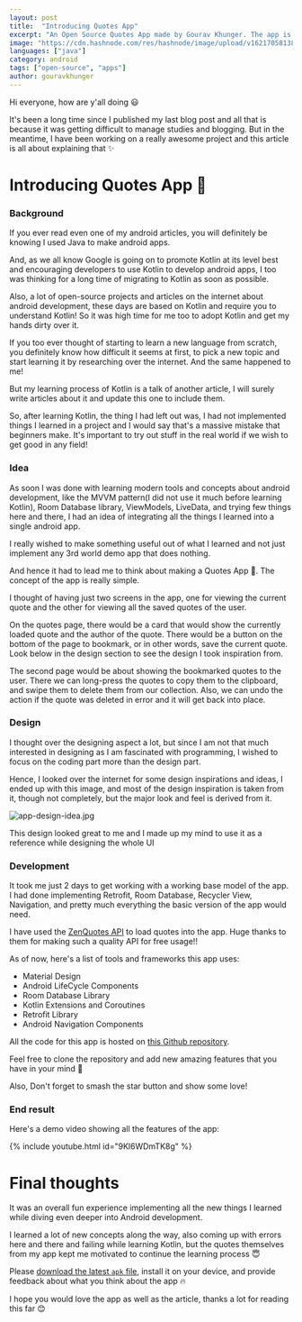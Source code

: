 ```yaml
---
layout: post
title:  "Introducing Quotes App"
excerpt: "An Open Source Quotes App made by Gourav Khunger. The app is open source and uses zenquotes' API to fetch quotes"
image: "https://cdn.hashnode.com/res/hashnode/image/upload/v1621705813818/nq9ltm2ud.png"
languages: ["java"]
category: android
tags: ["open-source", "apps"]
author: gouravkhunger
---
```


Hi everyone, how are y'all doing 😃

It's been a long time since I published my last blog post and all that is because it was getting difficult to manage studies and blogging. But in the meantime, I have been working on a really awesome project and this article is all about explaining that ✨

# Introducing Quotes App 🚀

### Background

If you ever read even one of my android articles, you will definitely be knowing I used Java to make android apps.

And, as we all know Google is going on to promote Kotlin at its level best and encouraging developers to use Kotlin to develop android apps, I too was thinking for a long time of migrating to Kotlin as soon as possible.

Also, a lot of open-source projects and articles on the internet about android development, these days are based on Kotlin and require you to understand Kotlin! So it was high time for me too to adopt Kotlin and get my hands dirty over it.

If you too ever thought of starting to learn a new language from scratch, you definitely know how difficult it seems at first, to pick a new topic and start learning it by researching over the internet. And the same happened to me!

But my learning process of Kotlin is a talk of another article, I will surely write articles about it and update this one to include them.

So, after learning Kotlin, the thing I had left out was, I had not implemented things I learned in a project and I would say that's a massive mistake that beginners make. It's important to try out stuff in the real world if we wish to get good in any field!

### Idea

As soon I was done with learning modern tools and concepts about android development, like the MVVM pattern(I did not use it much before learning Kotlin), Room Database library, ViewModels, LiveData, and trying few things here and there, I had an idea of integrating all the things I learned into a single android app.

I really wished to make something useful out of what I learned and not just implement any 3rd world demo app that does nothing.

And hence it had to lead me to think about making a Quotes App 🎉. The concept of the app is really simple.

I thought of having just two screens in the app, one for viewing the current quote and the other for viewing all the saved quotes of the user.

On the quotes page, there would be a card that would show the currently loaded quote and the author of the quote. There would be a button on the bottom of the page to bookmark, or in other words, save the current quote. Look below in the design section to see the design I took inspiration from.

The second page would be about showing the bookmarked quotes to the user. There we can long-press the quotes to copy them to the clipboard, and swipe them to delete them from our collection. Also, we can undo the action if the quote was deleted in error and it will get back into place.

### Design

I thought over the designing aspect a lot, but since I am not that much interested in designing as I am fascinated with programming, I wished to focus on the coding part more than the design part.

Hence, I looked over the internet for some design inspirations and ideas, I ended up with this image, and most of the design inspiration is taken from it, though not completely, but the major look and feel is derived from it.

![app-design-idea.jpg](https://cdn.hashnode.com/res/hashnode/image/upload/v1621707289953/fIkD18DZu.jpeg)

This design looked great to me and I made up my mind to use it as a reference while designing the whole UI

### Development

It took me just 2 days to get working with a working base model of the app. I had done implementing Retrofit, Room Database, Recycler View, Navigation, and pretty much everything the basic version of the app would need.

I have used the [ZenQuotes API](https://zenquotes.io/) to load quotes into the app. Huge thanks to them for making such a quality API for free usage!!

As of now, here's a list of tools and frameworks this app uses:

- Material Design
- Android LifeCycle Components
- Room Database Library
- Kotlin Extensions and Coroutines
- Retrofit Library
- Android Navigation Components

All the code for this app is hosted on [this Github repository](https://github.com/GouravKhunger/QuotesApp).

Feel free to clone the repository and add new amazing features that you have in your mind 🙂

Also, Don't forget to smash the star button and show some love!

### End result

Here's a demo video showing all the features of the app:

{% include youtube.html id="9Kl6WDmTK8g" %}

# Final thoughts

It was an overall fun experience implementing all the new things I learned while diving even deeper into Android development.

I learned a lot of new concepts along the way, also coming up with errors here and there and failing while learning Kotlin, but the quotes themselves from my app kept me motivated to continue the learning process 😇

Please [download the latest `apk` file](https://github.com/GouravKhunger/QuotesApp/releases/latest), install it on your device, and provide feedback about what you think  about the app 🔥

I hope you would love the app as well as the article, thanks a lot for reading this far 😊